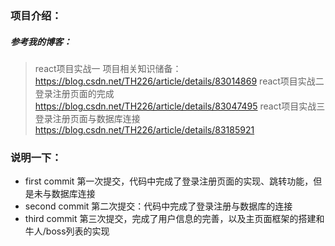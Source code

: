 ### 项目介绍：
##### 参考我的博客：
> react项目实战一 项目相关知识储备：https://blog.csdn.net/TH226/article/details/83014869
> react项目实战二 登录注册页面的完成  https://blog.csdn.net/TH226/article/details/83047495
> react项目实战三 登录注册页面与数据库连接 https://blog.csdn.net/TH226/article/details/83185921

### 说明一下：
- first commit 第一次提交，代码中完成了登录注册页面的实现、跳转功能，但是未与数据库连接
- second commit 第二次提交：代码中完成了登录注册与数据库的连接
- third commit 第三次提交，完成了用户信息的完善，以及主页面框架的搭建和牛人/boss列表的实现
